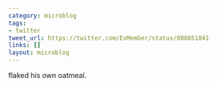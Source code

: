 ```yaml
---
category: microblog
tags:
- twitter
tweet_url: https://twitter.com/ExMember/status/888651041
links: []
layout: microblog
---
```

flaked his own oatmeal.
